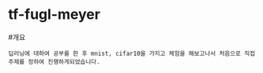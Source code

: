# tf-fugl-meyer

#개요

`
딥러닝에 대하여 공부를 한 후 mnist, cifar10을 가지고 체험을 해보고나서 처음으로 직접 주제를 정하여 진행하게되었습니다.
`
